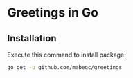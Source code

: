 # Greetings in Go

## Installation
Execute this command to install package:

```bash
go get -u github.com/mabegc/greetings